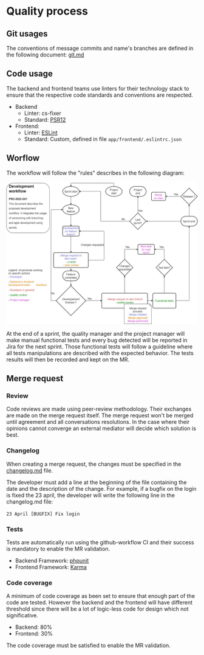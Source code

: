 # Quality process

## Git usages

The conventions of message commits and name's branches are defined in the following document: [git.md](git.md)

## Code usage

The backend and frontend teams use linters for their technology stack to ensure that the respective code standards and conventions are respected.

* Backend
  * Linter: cs-fixer
  * Standard: [PSR12](https://www.php-fig.org/psr/psr-12/)
* Frontend:
  * Linter: [ESLint](https://eslint.org/)
  * Standard: Custom, defined in file `app/frontend/.eslintrc.json`

## Worflow

The workflow will follow the "rules" describes in the following diagram:

![diagram](dev_workflow.jpg)

At the end of a sprint, the quality manager and the project manager will make manual functional tests and every bug detected will be reported in Jira for the next sprint. Those functional tests will follow a guideline where all tests manipulations are described with the expected behavior. The tests results will then be recorded and kept on the MR. 

## Merge request

### Review

Code reviews are made using peer-review methodology. Their exchanges are made on the merge request itself. The merge request won't be merged until agreement and all conversations resolutions. In the case where their opinions cannot converge an external mediator will decide which solution is best.

### Changelog

When creating a merge request, the changes must be specified in the [changelog.md](changelog.md) file.

The developer must add a line at the beginning of the file containing the date and the description of the change. 
For example, if a bugfix on the login is fixed the 23 april, the developer will write the following line in the changelog.md file: 

`23 April [BUGFIX] Fix login`

### Tests

Tests are automatically run using the github-workflow CI and their success is mandatory to enable the MR validation.

* Backend Framework: [phpunit](https://phpunit.de/)
* Frontend Framework: [Karma](https://karma-runner.github.io/latest/index.html)



### Code coverage

A minimum of code coverage as been set to ensure that enough part of the code are tested. However the backend and the frontend will have different threshold since there will be a lot of logic-less code for design which not significative. 

* Backend: 80%
* Frontend: 30% 

The code coverage must be satisfied to enable the MR validation.
